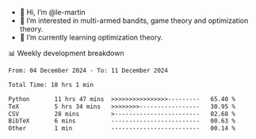 - 👋 Hi, I’m @le-martin
- 👀 I’m interested in multi-armed bandits, game theory and optimization theory.
- 🌱 I’m currently learning optimization theory.
<!---- 💞️ I’m looking to collaborate on ...
- 📫 How to reach me ...-->

<!---
Tutorial for using WakaTime stats in GitHub profile: https://github.com/athul/waka-readme
-->

📊 Weekly development breakdown
<!--START_SECTION:waka-->

```txt
From: 04 December 2024 - To: 11 December 2024

Total Time: 18 hrs 1 min

Python       11 hrs 47 mins  >>>>>>>>>>>>>>>>---------   65.40 %
TeX          5 hrs 34 mins   >>>>>>>>-----------------   30.95 %
CSV          28 mins         >------------------------   02.68 %
BibTeX       6 mins          -------------------------   00.63 %
Other        1 min           -------------------------   00.14 %
```

<!--END_SECTION:waka-->

<!---
le-martin/le-martin is a ✨ special ✨ repository because its `README.md` (this file) appears on your GitHub profile.
You can click the Preview link to take a look at your changes.
--->
